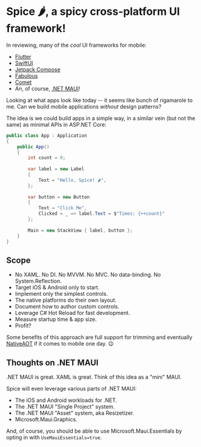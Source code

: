 # Spice 🌶, a spicy cross-platform UI framework!

In reviewing, many of the *cool* UI frameworks for mobile:

* [Flutter](https://flutter.dev)
* [SwiftUI](https://developer.apple.com/xcode/swiftui/)
* [Jetpack Compose](https://developer.android.com/jetpack/compose)
* [Fabulous](https://fabulous.dev/)
* [Comet](https://github.com/dotnet/Comet)
* An, of course, [.NET MAUI](https://dotnet.microsoft.com/apps/maui)!

Looking at what apps look like today -- it seems like bunch of
rigamarole to me. Can we build mobile applications *without* design
patterns?

The idea is we could build apps in a simple way, in a similar vein
(but not the same) as minimal APIs in ASP.NET Core:

```csharp
public class App : Application
{
    public App()
    {
        int count = 0;
    
        var label = new Label
        {
            Text = "Hello, Spice! 🌶",
        };
    
        var button = new Button
        {
            Text = "Click Me",
            Clicked = _ => label.Text = $"Times: {++count}"
        };
    
        Main = new StackView { label, button };
    }
}
```

## Scope

* No XAML. No DI. No MVVM. No MVC. No data-binding. No System.Reflection.
* Target iOS & Android only to start.
* Implement only the simplest controls.
* The native platforms do their own layout.
* Document how to author custom controls.
* Leverage C# Hot Reload for fast development.
* Measure startup time & app size.
* Profit?

Some benefits of this approach are full support for trimming and
eventually [NativeAOT](https://learn.microsoft.com/dotnet/core/deploying/native-aot/)
if it comes to mobile one day. 😉

## Thoughts on .NET MAUI

.NET MAUI is great. XAML is great. Think of this idea as a "mini"
MAUI.

Spice will even leverage various parts of .NET MAUI:

* The iOS and Android workloads for .NET.
* The .NET MAUI "Single Project" system.
* The .NET MAUI "Asset" system, aka Resizetizer.
* Microsoft.Maui.Graphics.

And, of course, you should be able to use Microsoft.Maui.Essentials by
opting in with `UseMauiEssentials=true`.
